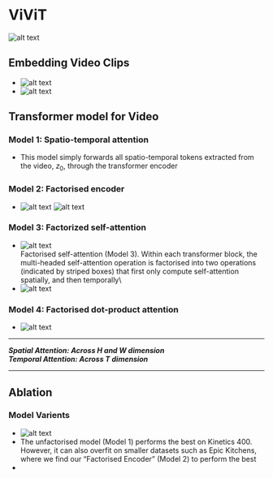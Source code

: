 # ViViT
![alt text](image.png)

## Embedding Video Clips
* ![alt text](image-1.png)
* ![alt text](image-2.png)

## Transformer model for Video
### Model 1: Spatio-temporal attention
* This model simply forwards all spatio-temporal tokens extracted from the video, $z_0$, through the transformer encoder

### Model 2: Factorised encoder
* ![alt text](image-3.png)
![alt text](image-4.png)

### Model 3: Factorized self-attention
* ![alt text](image-9.png)\
Factorised self-attention (Model 3). Within each transformer block, the multi-headed self-attention operation is factorised into two operations (indicated by striped boxes) that first only compute self-attention spatially, and then temporally\
* ![alt text](image-5.png)

### Model 4: Factorised dot-product attention
* ![alt text](image-6.png)

---
***Spatial Attention: Across H and W dimension\
Temporal Attention:   Across T dimension***

---

## Ablation
### Model Varients
* ![alt text](image-7.png)
* The unfactorised model (Model 1) performs the best on Kinetics 400. However, it can also overfit on smaller datasets such as Epic Kitchens, where we find our “Factorised Encoder” (Model 2) to perform the best
* 